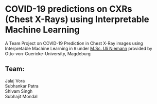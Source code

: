 # COVID-19 predictions on CXRs (Chest X-Rays) using Interpretable Machine Learning
A Team Project on COVID-19 Prediction in Chest X-Ray images using Interpretable Machine Learning in `R` under [M.Sc. Uli Niemann](http://www.kmd.ovgu.de/Team/Academic+Staff/Uli+Niemann.html) provided by Otto-von-Guericke-University, Magdeburg

## Team:
Jalaj Vora <br>
Subhankar Patra <br>
Shivam Singh <br>
Subhajit Mondal <br>
